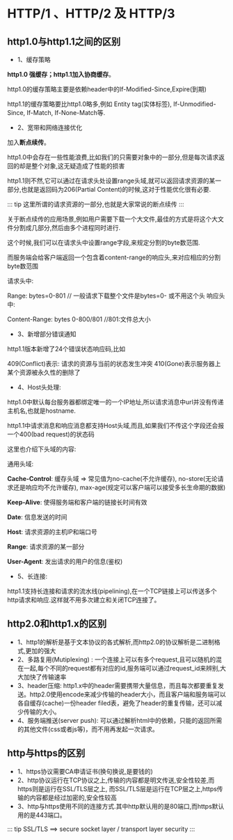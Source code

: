 # HTTP/1 、HTTP/2 及 HTTP/3

## http1.0与http1.1之间的区别

* 1、缓存策略

**http1.0 强缓存；http1.1加入协商缓存**。

http1.0的缓存策略主要是依赖header中的If-Modified-Since,Expire(到期)

http1.1的缓存策略要比http1.0略多,例如 Entity tag(实体标签), If-Unmodified-Since, If-Match, If-None-Match等.

* 2、宽带和网络连接优化

加入**断点续传**。

http1.0中会存在一些性能浪费,比如我们的只需要对象中的一部分,但是每次请求返回的却是整个对象,这无疑造成了性能的损害

http1.1则不然,它可以通过在请求头处设置range头域,就可以返回请求资源的某一部分,也就是返回码为206(Partial Content)的时候,这对于性能优化很有必要.

::: tip
这里所谓的请求资源的一部分,也就是大家常说的断点续传
:::

关于断点续传的应用场景,例如用户需要下载一个大文件,最佳的方式是将这个大文件分割成几部分,然后由多个进程同时进行.

这个时候,我们可以在请求头中设置range字段,来规定分割的byte数范围.

而服务端会给客户端返回一个包含着content-range的响应头,来对应相应的分割byte数范围

请求头中:

Range: bytes=0-801 // 一般请求下载整个文件是bytes=0- 或不用这个头
响应头中:

Content-Range: bytes 0-800/801 //801:文件总大小

* 3、新增部分错误通知

http1.1版本新增了24个错误状态响应码,比如

409(Conflict)表示: 请求的资源与当前的状态发生冲突
410(Gone)表示服务器上某个资源被永久性的删除了

* 4、Host头处理:

http1.0中默认每台服务器都绑定唯一的一个IP地址,所以请求消息中url并没有传递主机名,也就是hostname.

http1.1中请求消息和响应消息都支持Host头域,而且,如果我们不传这个字段还会报一个400(bad request)的状态码

这里也介绍下头域的内容:

通用头域:

**Cache-Control**: 缓存头域 => 常见值为no-cache(不允许缓存), no-store(无论请求还是响应均不允许缓存), max-age(规定可以客户端可以接受多长生命期的数据)

**Keep-Alive**: 使得服务端和客户端的链接长时间有效

**Date**: 信息发送的时间

**Host**: 请求资源的主机IP和端口号

**Range**: 请求资源的某一部分

**User-Agent**: 发出请求的用户的信息(鉴权)

* 5、长连接:

http1.1支持长连接和请求的流水线(pipelining),在一个TCP链接上可以传送多个http请求和响应.这样就不用多次建立和关闭TCP连接了。

## http2.0和http1.x的区别

* 1、http1的解析是基于文本协议的各式解析,而http2.0的协议解析是二进制格式,更加的强大
* 2、多路复用(Mutiplexing) : 一个连接上可以有多个request,且可以随机的混在一起,每个不同的request都有对应的id,服务端可以通过request_id来辨别,大大加快了传输速率
* 3、header压缩: http1.x中的header需要携带大量信息，而且每次都要重复发送。http2.0使用encode来减少传输的header大小，而且客户端和服务端可以各自缓存(cache)一份header filed表，避免了header的重复传输，还可以减少传输的大小。
* 4、服务端推送(server push): 可以通过解析html中的依赖，只能的返回所需的其他文件(css或者js等)，而不用再发起一次请求。

## http与https的区别

* 1、https协议需要CA申请证书(换句换说,是要钱的)
* 2、http协议运行在TCP协议之上,传输的内容都是明文传送,安全性较差,而https则是运行在SSL/TLS层之上, 而SSL/TLS层是运行在TCP层之上,https传输的内容都是经过加密的,安全性较高
* 3、http与https使用不同的连接方式.其中http默认用的是80端口,而https默认用的是443端口。

::: tip
SSL/TLS ==> secure socket layer / transport layer security
:::

[](https://juejin.cn/book/6844733763675488269/section/6844733763792961550)

[](https://zhuanlan.zhihu.com/p/85093818)
